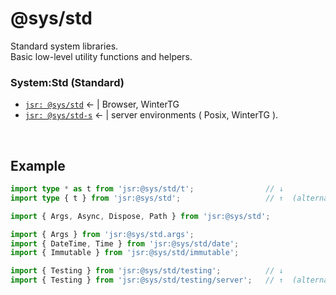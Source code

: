 # @sys/std
Standard system libraries.  
Basic low-level utility functions and helpers.

### System:Std (Standard)

- [`jsr: @sys/std`](https://jsr.io/@sys/std) ← | Browser, WinterTG
- [`jsr: @sys/std-s`](https://jsr.io/@sys/std-s) ← | server environments ( Posix, WinterTG ).



<p>&nbsp;<p>


## Example

```ts
import type * as t from 'jsr:@sys/std/t';                // ↓
import type { t } from 'jsr:@sys/std';                   // ↑  (alternative)

import { Args, Async, Dispose, Path } from 'jsr:@sys/std';

import { Args } from 'jsr:@sys/std.args';
import { DateTime, Time } from 'jsr:@sys/std/date';
import { Immutable } from 'jsr:@sys/std/immutable';

import { Testing } from 'jsr:@sys/std/testing';          // ↓
import { Testing } from 'jsr:@sys/std/testing/server';   // ↑  (alternative)
```
